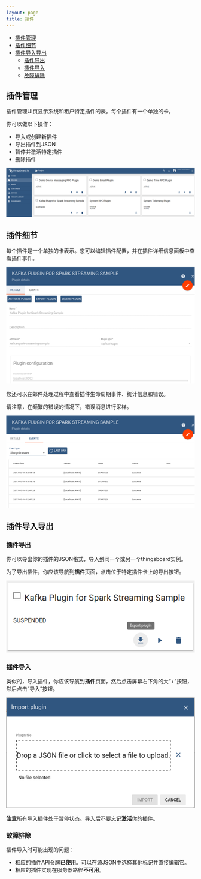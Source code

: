 ```yaml
---
layout: page
title: 插件
---
```


- [插件管理](#插件管理)
- [插件细节](#插件细节)
- [插件导入导出](#插件导入导出)
	- [插件导出](#插件导出)
	- [插件导入](#插件导入)
	- [故障排除](#故障排除)

## 插件管理

插件管理UI页显示系统和租户特定插件的表。每个插件有一个单独的卡。

你可以做以下操作：

- 导入或创建新插件
- 导出插件到JSON
- 暂停并激活特定插件
- 删除插件

![](https://raw.githubusercontent.com/haibaoiot/haibaoiot.github.io/master/images/plugins.png)


## 插件细节

每个插件是一个单独的卡表示。您可以编辑插件配置，并在插件详细信息面板中查看插件事件。

![](https://raw.githubusercontent.com/haibaoiot/haibaoiot.github.io/master/images/plugin-details.png)


您还可以在邮件处理过程中查看插件生命周期事件、统计信息和错误。

请注意，在频繁的错误的情况下，错误消息进行采样。

![](https://raw.githubusercontent.com/haibaoiot/haibaoiot.github.io/master/images/plugin-events.png)

## 插件导入导出

### 插件导出

你可以导出你的插件的JSON格式，导入到同一个或另一个thingsboard实例。

为了导出插件，你应该导航到**插件**页面，点击位于特定插件卡上的导出按钮。

![](https://raw.githubusercontent.com/haibaoiot/haibaoiot.github.io/master/images/plugin-export.png)

### 插件导入

类似的，导入插件，你应该导航到**插件**页面，然后点击屏幕右下角的大“+”按钮，然后点击“导入”按钮。

![](https://raw.githubusercontent.com/haibaoiot/haibaoiot.github.io/master/images/plugin-import.png)


**注意**所有导入插件处于暂停状态。导入后不要忘记**激活**你的插件。

### 故障排除

插件导入时可能出现的问题：

- 相应的插件API令牌**已使用**。可以在源JSON中选择其他标记并直接编辑它。
- 相应的插件实现在服务器路径**不可用**。


